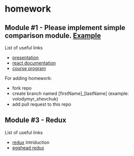 # homework

## Module #1 - Please implement simple comparison module. [Example](https://github.com/ITEAHub-bootcamp/github-libs-comparison-26-08-17)


List of useful links
* [presentation](https://goo.gl/DMxews)
* [react documentation](https://facebook.github.io/react/docs)
* [course program](https://docs.google.com/document/d/1MMMfnLJ6g6L50wcILlj-0HvZxeqKjs0y-X9Uw5mTNm0/edit)

For adding homework:
* fork repo
* create branch named [firstName]_[lastName] (example: volodymyr_shevchuk)
* add pull request to this repo

## Module #3 - Redux

List of useful links
* [redux](http://redux.js.org/) Intriduction
* [egghead redux](https://egghead.io/lessons/javascript-redux-the-single-immutable-state-tree)
